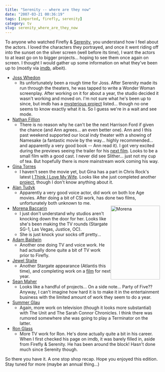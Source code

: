 ```yaml
---
title: "Serenity -- where are they now"
date: "2007-03-21 00:36:19"
tags: [imported, firefly, serenity]
category: tv
slug: serenity_where_are_they_now
---
```


To anyone who watched Firefly &
<a href="http://www.imdb.com/title/tt0379786/">Serenity</a>, you understand how
I feel about the actors. I loved the characters they portrayed, and once it went
riding off into the sunset on the silver screen (well before its time), I want
the actors to at least go on to bigger projects... hoping to see them once again
on screen. I thought I would gather up some information on what they've been up
to (mostly via <a href="http://www.imdb.com/">imdb</a>, albeit).

<ul>
	<li><a href="http://www.imdb.com/name/nm0923736/">Joss Whedon</a>
<ul>
	<li>Its unfortunately been a rough time for Joss.  After Serenity made its run through the theaters, he was tapped to write a Wonder Woman screenplay.  After working on it for about a year, the studio decided it wasn't working and moved on.  I'm not sure what he's been up to since, but imdb has a <a href="http://www.imdb.com/title/tt0481738/" title="Goners">mysterious project</a> listed... though no one seems to know exactly what it is.  So I guess we're in a wait and see mode.</li>
</ul>
</li>
	<li><a href="http://www.imdb.com/name/nm0277213/">Nathan Fillion</a>
<ul>
	<li>There is no reason why he can't be the next Harrison Ford if given the chance (and Ann agrees... an even better one).  Ann and I this past weekend supported our local indy theater with a showing of Namesake (a fantastic movie by the way... highly recommended... and apparently a very good book -- Ann read it).  I got very excited during the previews seeing the trailer for his <a href="http://www.imdb.com/title/tt0473308/" title="Waitress">next film</a>.  Looks to be a small film with a good cast.  I never did see Slither... just not my cup of tea.  But hopefully there is more mainstream work coming his way.</li>
</ul>
</li>
	<li><a href="http://www.imdb.com/name/nm0868659/">Gina Torres</a>
<ul>
	<li>I haven't seen the movie yet, but Gina has a part in Chris Rock's latest <a href="http://www.imdb.com/title/tt0770772/">I Think  I Love My Wife</a>.  Looks like she just completed another <a href="http://www.imdb.com/title/tt0478273/" title="South of Pico">project</a>, though I don't know anything about it.</li>
</ul>
</li>
	<li><a href="http://www.imdb.com/name/nm0876138/">Alan Tudyk</a>
<ul>
	<li>Apparently a very good voice actor, did work on both Ice Age movies.  After doing a bit of CSI work, has done two films, unfortunately both unknown to me.</li>
</ul>
</li>
	<li><a href="http://www.imdb.com/name/nm1072555/">Morena Baccarin</a><img src="http://farm1.static.flickr.com/26/45969179_a10ba39783_m.jpg" title="Morena" alt="Morena" style="float: right" height="240" width="160" />
<ul>
	<li>I just don't understand why studios aren't knocking down the door for her.  Looks like she's been making the TV rounds (Stargate SG-1, Las Vegas, Justice, OC).</li>
	<li>She is just knock your socks off pretty...</li>
</ul>
</li>
	<li><a href="http://www.imdb.com/name/nm0000284/">Adam Baldwin</a>
<ul>
	<li>Another one doing TV and voice work.  He had actually done quite a bit of TV work prior to Firefly.</li>
</ul>
</li>
	<li><a href="http://www.imdb.com/name/nm0821612/">Jewel Staite</a>
<ul>
	<li>Another Stargate appearance (Atlantis this time), and completing work on a <a href="http://www.imdb.com/title/tt0811124/" title="The Tribe">film</a> for next year.</li>
</ul>
</li>
	<li><a href="http://www.imdb.com/name/nm0536883/">Sean Maher</a>
<ul>
	<li>Looks like a handful of projects... On a side note... Party of Five??  Anyway, I can't imagine how hard it is to make it in the entertainment business with the limited amount of work they seem to do a year.</li>
</ul>
</li>
	<li><a href="http://www.imdb.com/name/nm1132359/">Summer Glau</a>
<ul>
	<li>Again, more work on television (though it looks more substantial) with The Unit and The Sarah Connor Chronicles.  I think there was rumored somewhere she was going to play a Terminator on the latter.</li>
</ul>
</li>
	<li><a href="http://www.imdb.com/name/nm0322002/">Ron Glass </a>
<ul>
	<li>More TV work for Ron.  He's done actually quite a bit in his career.  When I first checked his page on imdb, it was barely filled in, aside from Firefly & Serenity.  He has been around the block!  Hasn't done much since Serenity though.</li>
</ul>
</li>
</ul>

So there you have it. A one stop shop recap. Hope you enjoyed this edition. Stay
tuned for more (maybe an annual thing...)
